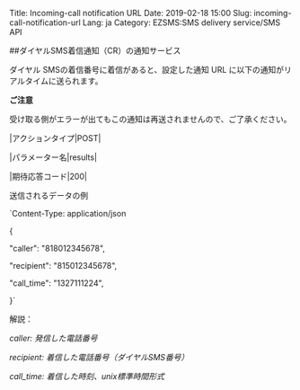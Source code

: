 Title: Incoming-call notification URL
Date: 2019-02-18 15:00
Slug: incoming-call-notification-url
Lang: ja
Category: EZSMS:SMS delivery service/SMS API

##ダイヤルSMS着信通知（CR）の通知サービス

ダイヤル SMSの着信番号に着信があると、設定した通知 URL に以下の通知がリアルタイムに送られます。

**ご注意**

受け取る側がエラーが出てもこの通知は再送されませんので、ご了承ください。

|アクションタイプ|POST|

|パラメーター名|results|

|期待応答コード|200|


送信されるデータの例

`Content-Type: application/json 

{

  "caller": "818012345678",  
  
  "recipient": "815012345678",   
  
  "call_time": "1327111224",
  
 }`
 
 
 解説：
 
 _caller: 発信した電話番号_
 
 _recipient: 着信した電話番号（ダイヤルSMS番号）_
 
 _call_time: 着信した時刻、unix標準時間形式_

